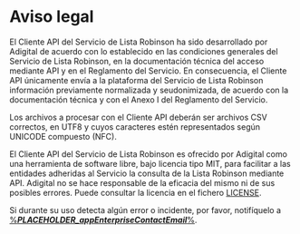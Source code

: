 # Aviso legal
El Cliente API del Servicio de Lista Robinson ha sido desarrollado por Adigital de acuerdo con lo establecido en las condiciones generales del Servicio de Lista Robinson, en la documentación técnica del acceso mediante API y en el Reglamento del Servicio. En consecuencia, el Cliente API únicamente envía a la plataforma del Servicio de Lista Robinson información previamente normalizada y seudonimizada, de acuerdo con la documentación técnica y con el Anexo I del Reglamento del Servicio.

Los archivos a procesar con el Cliente API deberán ser archivos CSV correctos, en UTF8 y cuyos caracteres estén representados según UNICODE compuesto (NFC).

El Cliente API del Servicio de Lista Robinson es ofrecido por Adigital como una herramienta de software libre, bajo licencia tipo MIT, para facilitar a las entidades adheridas al Servicio la consulta de la Lista Robinson mediante API. Adigital no se hace responsable de la eficacia del mismo ni de sus posibles errores. Puede consultar la licencia en el fichero [LICENSE](/LICENSE.txt).

Si durante su uso detecta algún error o incidente, por favor, notifíquelo a [%___PLACEHOLDER_appEnterpriseContactEmail___%](mailto:%___PLACEHOLDER_appEnterpriseContactEmail___%).